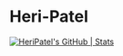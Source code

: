 # Heri-Patel
[![HeriPatel's GitHub | Stats](https://stats.quine.sh/HeriPatel/github?theme=dark)](https://quine.sh?utm_source=widgets&utm_campaign=HeriPatel)
